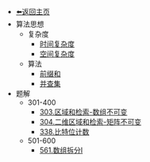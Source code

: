 * [⬅️返回主页](README)
* 算法思想
    * 复杂度
        * [时间复杂度](leetcode/concept/complexity/时间复杂度.md)
        * [空间复杂度](leetcode/concept/complexity/空间复杂度.md)
    * 算法
        * [前缀和](leetcode/concept/algorithm/前缀和.md)
        * [并查集](leetcode/concept/algorithm/并查集.md)
* 题解
    * 301-400
        * [303.区域和检索-数组不可变](leetcode/solution/301-400/303.区域和检索-数组不可变.md)
        * [304.二维区域和检索-矩阵不可变](leetcode/solution/301-400/304.二维区域和检索-矩阵不可变.md)
        * [338.比特位计数](leetcode/solution/301-400/338.比特位计数.md)
    * 501-600
        * [561.数组拆分I](leetcode/solution/501-600/561.数组拆分I)
